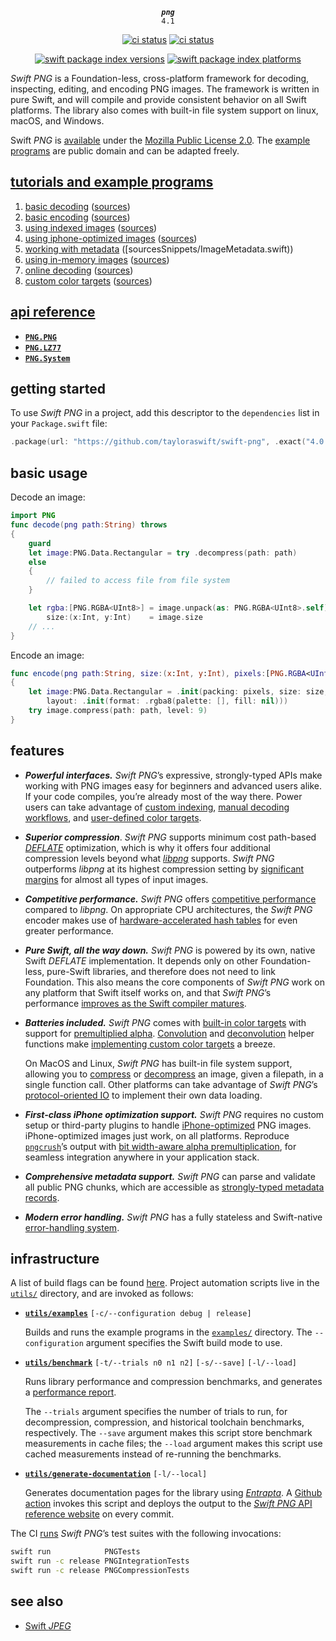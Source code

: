 <div align="center">

***`png`***<br>`4.1`

[![ci status](https://github.com/tayloraswift/swift-png/actions/workflows/build.yml/badge.svg)](https://github.com/tayloraswift/swift-png/actions/workflows/build.yml)
[![ci status](https://github.com/tayloraswift/swift-png/actions/workflows/build-devices.yml/badge.svg)](https://github.com/tayloraswift/swift-png/actions/workflows/build-devices.yml)


[![swift package index versions](https://img.shields.io/endpoint?url=https%3A%2F%2Fswiftpackageindex.com%2Fapi%2Fpackages%2Ftayloraswift%2Fswift-png%2Fbadge%3Ftype%3Dswift-versions)](https://swiftpackageindex.com/tayloraswift/swift-png)
[![swift package index platforms](https://img.shields.io/endpoint?url=https%3A%2F%2Fswiftpackageindex.com%2Fapi%2Fpackages%2Ftayloraswift%2Fswift-png%2Fbadge%3Ftype%3Dplatforms)](https://swiftpackageindex.com/tayloraswift/swift-png)

</div>

*Swift PNG* is a Foundation-less, cross-platform framework for decoding, inspecting, editing, and encoding PNG images. The framework is written in pure Swift, and will compile and provide consistent behavior on all Swift platforms. The library also comes with built-in file system support on linux, macOS, and Windows.

Swift *PNG* is [available](LICENSE) under the [Mozilla Public License 2.0](https://www.mozilla.org/en-US/MPL/2.0/). The [example programs](examples/) are public domain and can be adapted freely.

## [tutorials and example programs](examples/)

1. [basic decoding](Snippets/BasicDecoding.swift) ([sources](Snippets/BasicDecoding.swift))
2. [basic encoding](Snippets/BasicEncoding.swift) ([sources](Snippets/BasicEncoding.swift))
3. [using indexed images](Snippets/Indexing.swift) ([sources](Snippets/Indexing.swift))
4. [using iphone-optimized images](Snippets/iPhoneOptimized.swift) ([sources](Snippets/iPhoneOptimized.swift))
5. [working with metadata](Snippets/ImageMetadata.swift) ([sourcesSnippets/ImageMetadata.swift))
6. [using in-memory images](Snippets/ImagesInMemory.swift) ([sources](Snippets/ImagesInMemory.swift))
7. [online decoding](Snippets/OnlineDecoding.swift) ([sources](Snippets/OnlineDecoding.swift))
8. [custom color targets](Snippets/CustomColor.swift) ([sources](Snippets/CustomColor.swift))

## [api reference](https://tayloraswift.github.io/swift-png)

* [**`PNG.PNG`**](https://tayloraswift.github.io/swift-png/PNG)
* [**`PNG.LZ77`**](https://tayloraswift.github.io/swift-png/LZ77)
* [**`PNG.System`**](https://tayloraswift.github.io/swift-png/System)

## getting started

To use *Swift PNG* in a project, add this descriptor to the `dependencies` list in your `Package.swift` file:

```swift
.package(url: "https://github.com/tayloraswift/swift-png", .exact("4.0.3"))
```

## basic usage

Decode an image:

```swift
import PNG
func decode(png path:String) throws
{
    guard
    let image:PNG.Data.Rectangular = try .decompress(path: path)
    else
    {
        // failed to access file from file system
    }

    let rgba:[PNG.RGBA<UInt8>] = image.unpack(as: PNG.RGBA<UInt8>.self),
        size:(x:Int, y:Int)    = image.size
    // ...
}
```

Encode an image:

```swift
func encode(png path:String, size:(x:Int, y:Int), pixels:[PNG.RGBA<UInt8>]) throws
{
    let image:PNG.Data.Rectangular = .init(packing: pixels, size: size,
        layout: .init(format: .rgba8(palette: [], fill: nil)))
    try image.compress(path: path, level: 9)
}
```

## features

- ***Powerful interfaces.*** *Swift PNG*’s expressive, strongly-typed APIs make working with PNG images easy for beginners and advanced users alike. If your code compiles, you’re already most of the way there. Power users can take advantage of [custom indexing](examples/#using-indexed-images), [manual decoding workflows](examples/#online-decoding), and [user-defined color targets](examples/#custom-color-targets).

- ***Superior compression***. *Swift PNG* supports minimum cost path-based [*DEFLATE*](https://tools.ietf.org/html/rfc1951) optimization, which is why it offers four additional compression levels beyond what [*libpng*](http://www.libpng.org/pub/png/libpng.html) supports. *Swift PNG* outperforms *libpng* at its highest compression setting by [significant margins](benchmarks#compression-level-13) for almost all types of input images.

- ***Competitive performance.*** *Swift PNG* offers [competitive performance](benchmarks/) compared to *libpng*. On appropriate CPU architectures, the *Swift PNG* encoder makes use of [hardware-accelerated hash tables](https://engineering.fb.com/2019/04/25/developer-tools/f14/) for even greater performance.

- ***Pure Swift, all the way down.*** *Swift PNG* is powered by its own, native Swift *DEFLATE* implementation. It depends only on other Foundation-less, pure-Swift libraries, and therefore does not need to link Foundation. This also means the core components of *Swift PNG* work on any platform that Swift itself works on, and that *Swift PNG*’s performance [improves as the Swift compiler matures](benchmarks#performance-by-toolchain).

- ***Batteries included.*** *Swift PNG* comes with [built-in color targets](https://tayloraswift.github.io/swift-png/PNG/Color/) with support for [premultiplied alpha](https://tayloraswift.github.io/swift-png/PNG/RGBA/premultiplied/). [Convolution](https://tayloraswift.github.io/swift-png/PNG/convolve(_:dereference:kernel:)/) and [deconvolution](https://tayloraswift.github.io/swift-png/PNG/deconvolve(_:reference:kernel:)/) helper functions make [implementing custom color targets](examples/#custom-color-targets) a breeze.

    On MacOS and Linux, *Swift PNG* has built-in file system support, allowing you to [compress](https://tayloraswift.github.io/swift-png/PNG/Data/Rectangular/compress(path:level:hint:)/) or [decompress](https://tayloraswift.github.io/swift-png/PNG/Data/Rectangular/decompress(path:)/) an image, given a filepath, in a single function call. Other platforms can take advantage of *Swift PNG*’s [protocol-oriented IO](https://tayloraswift.github.io/swift-png/PNG/Bytestream/) to implement their own data loading.

- ***First-class iPhone optimization support.*** *Swift PNG* requires no custom setup or third-party plugins to handle [iPhone-optimized](examples/#using-iphone-optimized-images) PNG images. iPhone-optimized images just work, on all platforms. Reproduce [`pngcrush`](https://developer.apple.com/library/archive/qa/qa1681/_index.html)’s output with [bit width-aware alpha premultiplication](https://tayloraswift.github.io/swift-png/PNG/RGBA/premultiplied(as:)/), for seamless integration anywhere in your application stack.

- ***Comprehensive metadata support.*** *Swift PNG* can parse and validate all public PNG chunks, which are accessible as [strongly-typed metadata records](https://tayloraswift.github.io/swift-png/PNG/Metadata/).

- ***Modern error handling.*** *Swift PNG* has a fully stateless and Swift-native [error-handling system](https://tayloraswift.github.io/swift-png/PNG/Error/).

## infrastructure

A list of build flags can be found [here](build.md). Project automation scripts live in the [`utils/`](utils/) directory, and are invoked as follows:

- [**`utils/examples`**](utils/examples) `[-c/--configuration debug | release]`

    Builds and runs the example programs in the [`examples/`](examples/) directory. The `--configuration` argument specifies the Swift build mode to use.

- [**`utils/benchmark`**](utils/benchmark) `[-t/--trials n0 n1 n2]` `[-s/--save]` `[-l/--load]`

    Runs library performance and compression benchmarks, and generates a [performance report](benchmarks/).

    The `--trials` argument specifies the number of trials to run, for decompression, compression, and historical toolchain benchmarks, respectively. The `--save` argument makes this script store benchmark measurements in cache files; the `--load` argument makes this script use cached measurements instead of re-running the benchmarks.

- [**`utils/generate-documentation`**](utils/generate-documentation) `[-l/--local]`

    Generates documentation pages for the library using [*Entrapta*](https://github.com/tayloraswift/entrapta). A [Github action](.github/workflows/docs.yml) invokes this script and deploys the output to the [*Swift PNG* API reference website](https://tayloraswift.github.io/swift-png) on every commit.

The CI [runs](.github/workflows/build.yml) *Swift PNG*’s test suites with the following invocations:

```bash
swift run            PNGTests
swift run -c release PNGIntegrationTests
swift run -c release PNGCompressionTests
```

## see also

* [Swift *JPEG*](https://github.com/tayloraswift/jpeg)
